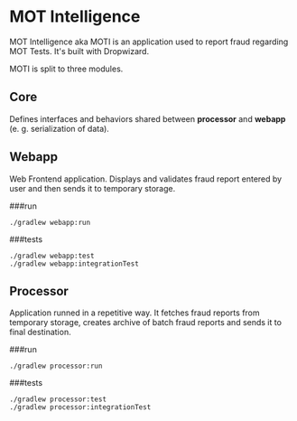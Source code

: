 # MOT Intelligence

MOT Intelligence aka MOTI is an application used to report fraud regarding MOT Tests. It's built with Dropwizard.

MOTI is split to three modules.

## Core
Defines interfaces and behaviors shared between **processor** and **webapp** (e. g. serialization of data).

## Webapp
Web Frontend application. Displays and validates fraud report entered by user and then sends it to temporary storage.

###run
```
./gradlew webapp:run
```

###tests
```
./gradlew webapp:test
./gradlew webapp:integrationTest
```

## Processor
Application runned in a repetitive way. It fetches fraud reports from temporary storage, creates archive of batch fraud reports and sends it to final destination.

###run
```
./gradlew processor:run
```

###tests
```
./gradlew processor:test
./gradlew processor:integrationTest
```